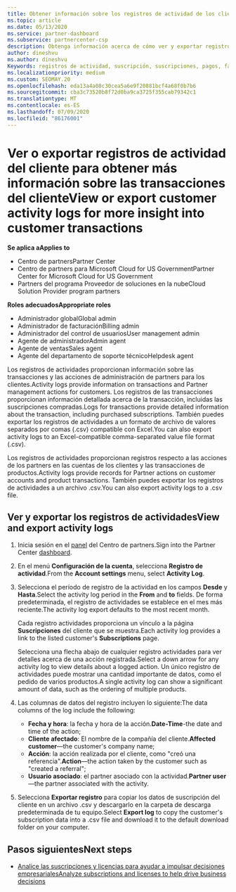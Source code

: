 ```yaml
---
title: Obtener información sobre los registros de actividad de los clientes
ms.topic: article
ms.date: 05/13/2020
ms.service: partner-dashboard
ms.subservice: partnercenter-csp
description: Obtenga información acerca de cómo ver y exportar registros de actividad para obtener información sobre las transacciones de cuentas de clientes y otras actividades de administración de asociados relacionadas con el cliente.
author: dineshvu
ms.author: dineshvu
Keywords: registros de actividad, suscripción, suscripciones, pagos, facturación, transacciones
ms.localizationpriority: medium
ms.custom: SEOMAY.20
ms.openlocfilehash: eda13a4a08c30cea5a6e9f20881bcf4a68f0b7b6
ms.sourcegitcommit: cba3c73520b8f72d0ba9ca3725f355cab79342c1
ms.translationtype: MT
ms.contentlocale: es-ES
ms.lasthandoff: 07/09/2020
ms.locfileid: "86176001"
---
```

# <a name="view-or-export-customer-activity-logs-for-more-insight-into-customer-transactions"></a><span data-ttu-id="67ef3-104">Ver o exportar registros de actividad del cliente para obtener más información sobre las transacciones del cliente</span><span class="sxs-lookup"><span data-stu-id="67ef3-104">View or export customer activity logs for more insight into customer transactions</span></span>

<span data-ttu-id="67ef3-105">**Se aplica a**</span><span class="sxs-lookup"><span data-stu-id="67ef3-105">**Applies to**</span></span>

- <span data-ttu-id="67ef3-106">Centro de partners</span><span class="sxs-lookup"><span data-stu-id="67ef3-106">Partner Center</span></span>
- <span data-ttu-id="67ef3-107">Centro de partners para Microsoft Cloud for US Government</span><span class="sxs-lookup"><span data-stu-id="67ef3-107">Partner Center for Microsoft Cloud for US Government</span></span>
- <span data-ttu-id="67ef3-108">Partners del programa Proveedor de soluciones en la nube</span><span class="sxs-lookup"><span data-stu-id="67ef3-108">Cloud Solution Provider program partners</span></span>

<span data-ttu-id="67ef3-109">**Roles adecuados**</span><span class="sxs-lookup"><span data-stu-id="67ef3-109">**Appropriate roles**</span></span>

- <span data-ttu-id="67ef3-110">Administrador global</span><span class="sxs-lookup"><span data-stu-id="67ef3-110">Global admin</span></span>
- <span data-ttu-id="67ef3-111">Administrador de facturación</span><span class="sxs-lookup"><span data-stu-id="67ef3-111">Billing admin</span></span>
- <span data-ttu-id="67ef3-112">Administrador del control de usuarios</span><span class="sxs-lookup"><span data-stu-id="67ef3-112">User management admin</span></span>
- <span data-ttu-id="67ef3-113">Agente de administrador</span><span class="sxs-lookup"><span data-stu-id="67ef3-113">Admin agent</span></span>
- <span data-ttu-id="67ef3-114">Agente de ventas</span><span class="sxs-lookup"><span data-stu-id="67ef3-114">Sales agent</span></span>
- <span data-ttu-id="67ef3-115">Agente del departamento de soporte técnico</span><span class="sxs-lookup"><span data-stu-id="67ef3-115">Helpdesk agent</span></span>

<span data-ttu-id="67ef3-116">Los registros de actividades proporcionan información sobre las transacciones y las acciones de administración de partners para los clientes.</span><span class="sxs-lookup"><span data-stu-id="67ef3-116">Activity logs provide information on transactions and Partner management actions for customers.</span></span> <span data-ttu-id="67ef3-117">Los registros de las transacciones proporcionan información detallada acerca de la transacción, incluidas las suscripciones compradas.</span><span class="sxs-lookup"><span data-stu-id="67ef3-117">Logs for transactions provide detailed information about the transaction, including purchased subscriptions.</span></span> <span data-ttu-id="67ef3-118">También puedes exportar los registros de actividades a un formato de archivo de valores separados por comas (.csv) compatible con Excel.</span><span class="sxs-lookup"><span data-stu-id="67ef3-118">You can also export activity logs to an Excel-compatible comma-separated value file format (.csv).</span></span>

<span data-ttu-id="67ef3-119">Los registros de actividades proporcionan registros respecto a las acciones de los partners en las cuentas de los clientes y las transacciones de productos.</span><span class="sxs-lookup"><span data-stu-id="67ef3-119">Activity logs provide records for Partner actions on customer accounts and product transactions.</span></span> <span data-ttu-id="67ef3-120">También puedes exportar los registros de actividades a un archivo .csv.</span><span class="sxs-lookup"><span data-stu-id="67ef3-120">You can also export activity logs to a .csv file.</span></span>

## <a name="view-and-export-activity-logs"></a><span data-ttu-id="67ef3-121">Ver y exportar los registros de actividades</span><span class="sxs-lookup"><span data-stu-id="67ef3-121">View and export activity logs</span></span>

1. <span data-ttu-id="67ef3-122">Inicia sesión en el [panel](https://partner.microsoft.com/dashboard) del Centro de partners.</span><span class="sxs-lookup"><span data-stu-id="67ef3-122">Sign into the Partner Center [dashboard](https://partner.microsoft.com/dashboard).</span></span>

2. <span data-ttu-id="67ef3-123">En el menú **Configuración de la cuenta**, selecciona **Registro de actividad**.</span><span class="sxs-lookup"><span data-stu-id="67ef3-123">From the **Account settings** menu, select **Activity Log**.</span></span>

3. <span data-ttu-id="67ef3-124">Selecciona el período de registro de la actividad en los campos **Desde** y **Hasta**.</span><span class="sxs-lookup"><span data-stu-id="67ef3-124">Select the activity log period in the **From** and **to** fields.</span></span> <span data-ttu-id="67ef3-125">De forma predeterminada, el registro de actividades se establece en el mes más reciente.</span><span class="sxs-lookup"><span data-stu-id="67ef3-125">The activity log export defaults to the most recent month.</span></span>

   <span data-ttu-id="67ef3-126">Cada registro actividades proporciona un vínculo a la página **Suscripciones** del cliente que se muestra.</span><span class="sxs-lookup"><span data-stu-id="67ef3-126">Each activity log provides a link to the listed customer's **Subscriptions** page.</span></span>

   <span data-ttu-id="67ef3-127">Selecciona una flecha abajo de cualquier registro actividades para ver detalles acerca de una acción registrada.</span><span class="sxs-lookup"><span data-stu-id="67ef3-127">Select a down arrow for any activity log to view details about a logged action.</span></span> <span data-ttu-id="67ef3-128">Un único registro de actividades puede mostrar una cantidad importante de datos, como el pedido de varios productos.</span><span class="sxs-lookup"><span data-stu-id="67ef3-128">A single activity log can show a significant amount of data, such as the ordering of multiple products.</span></span>

4. <span data-ttu-id="67ef3-129">Las columnas de datos del registro incluyen lo siguiente:</span><span class="sxs-lookup"><span data-stu-id="67ef3-129">The data columns of the log include the following:</span></span>
   - <span data-ttu-id="67ef3-130">**Fecha y hora**: la fecha y hora de la acción.</span><span class="sxs-lookup"><span data-stu-id="67ef3-130">**Date-Time**-the date and time of the action;</span></span>
   - <span data-ttu-id="67ef3-131">**Cliente afectado**: El nombre de la compañía del cliente.</span><span class="sxs-lookup"><span data-stu-id="67ef3-131">**Affected customer**—the customer's company name;</span></span>
   - <span data-ttu-id="67ef3-132">**Acción**: la acción realizada por el cliente, como "creó una referencia".</span><span class="sxs-lookup"><span data-stu-id="67ef3-132">**Action**—the action taken by the customer such as "created a referral";</span></span>
   - <span data-ttu-id="67ef3-133">**Usuario asociado**: el partner asociado con la actividad.</span><span class="sxs-lookup"><span data-stu-id="67ef3-133">**Partner user**—the partner associated with the activity.</span></span>

5. <span data-ttu-id="67ef3-134">Selecciona **Exportar registro** para copiar los datos de suscripción del cliente en un archivo .csv y descargarlo en la carpeta de descarga predeterminada de tu equipo.</span><span class="sxs-lookup"><span data-stu-id="67ef3-134">Select **Export log** to copy the customer's subscription data into a .csv file and download it to the default download folder on your computer.</span></span>

## <a name="next-steps"></a><span data-ttu-id="67ef3-135">Pasos siguientes</span><span class="sxs-lookup"><span data-stu-id="67ef3-135">Next steps</span></span>

- [<span data-ttu-id="67ef3-136">Analice las suscripciones y licencias para ayudar a impulsar decisiones empresariales</span><span class="sxs-lookup"><span data-stu-id="67ef3-136">Analyze subscriptions and licenses to help drive business decisions</span></span>](analyze-subscriptions-licenses.md)
